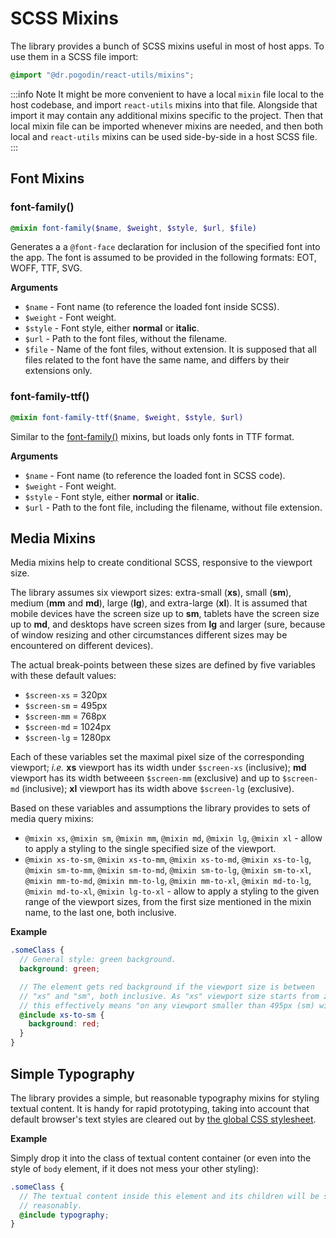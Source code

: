 # SCSS Mixins
The library provides a bunch of SCSS mixins useful in most of host apps. To use
them in a SCSS file import:
```scss
@import "@dr.pogodin/react-utils/mixins";
```
:::info Note
It might be more convenient to have a local `mixin` file local to the host
codebase, and import `react-utils` mixins into that file. Alongside that import
it may contain any additional mixins specific to the project. Then that local
mixin file can be imported whenever mixins are needed, and then both local and
`react-utils` mixins can be used side-by-side in a host SCSS file.
:::

## Font Mixins
### font-family()
```scss
@mixin font-family($name, $weight, $style, $url, $file)
```
Generates a a `@font-face` declaration for inclusion of the specified font into
the app. The font is assumed to be provided in the following formats: EOT, WOFF,
TTF, SVG.

**Arguments**
- `$name` - Font name (to reference the loaded font inside SCSS).
- `$weight` - Font weight.
- `$style` - Font style, either **normal** or **italic**.
- `$url` - Path to the font files, without the filename.
- `$file` - Name of the font files, without extension. It is supposed that all
  files related to the font have the same name, and differs by their extensions
  only.

### font-family-ttf()
```scss
@mixin font-family-ttf($name, $weight, $style, $url)
```
Similar to the [font-family()](#font-family) mixins, but loads only fonts in TTF
format.

**Arguments**
- `$name` - Font name (to reference the loaded font in SCSS code).
- `$weight` - Font weight.
- `$style` - Font style, either **normal** or **italic**.
- `$url` - Path to the font file, including the filename, without file extension.

## Media Mixins
Media mixins help to create conditional SCSS, responsive to the viewport size.

The library assumes six viewport sizes: extra-small (**xs**), small (**sm**),
medium (**mm** and **md**), large (**lg**), and extra-large (**xl**). It is
assumed that mobile devices have the screen size up to **sm**, tablets have
the screen size up to **md**, and desktops have screen sizes from **lg** and
larger (sure, because of window resizing and other circumstances different
sizes may be encountered on different devices).

The actual break-points between these sizes are defined by five variables
with these default values:
- `$screen-xs` = 320px
- `$screen-sm` = 495px
- `$screen-mm` = 768px
- `$screen-md` = 1024px
- `$screen-lg` = 1280px

Each of these variables set the maximal pixel size of the corresponding
viewport; _i.e._ **xs** viewport has its width under `$screen-xs` (inclusive);
**md** viewport has its width betweeen `$screen-mm` (exclusive) and up to
`$screen-md` (inclusive); **xl** viewport has its width above
`$screen-lg` (exclusive).

Based on these variables and assumptions the library provides to sets of media
query mixins:
- `@mixin xs`, `@mixin sm`, `@mixin mm`, `@mixin md`, `@mixin lg`, `@mixin xl` -
  allow to apply a styling to the single specified size of the viewport.
- `@mixin xs-to-sm`, `@mixin xs-to-mm`, `@mixin xs-to-md`, `@mixin xs-to-lg`,
  `@mixin sm-to-mm`, `@mixin sm-to-md`, `@mixin sm-to-lg`, `@mixin sm-to-xl`,
  `@mixin mm-to-md`, `@mixin mm-to-lg`, `@mixin mm-to-xl`,
  `@mixin md-to-lg`, `@mixin md-to-xl`, `@mixin lg-to-xl` -
  allow to apply a styling to the given range of the viewport sizes,
  from the first size mentioned in the mixin name, to the last one, both
  inclusive.

**Example**
```scss
.someClass {
  // General style: green background.
  background: green;

  // The element gets red background if the viewport size is between
  // "xs" and "sm", both inclusive. As "xs" viewport size starts from zero,
  // this effectively means "on any viewport smaller than 495px (sm) width".
  @include xs-to-sm {
    background: red;
  }
}
```

## Simple Typography
The library provides a simple, but reasonable typography mixins for styling
textual content. It is handy for rapid prototyping, taking into account that
default browser's text styles are cleared out by
[the global CSS stylesheet](/docs/api/styles/global).

**Example**

Simply drop it into the class of textual content container (or even into
the style of `body` element, if it does not mess your other styling):
```scss
.someClass {
  // The textual content inside this element and its children will be styled
  // reasonably.
  @include typography;
}
```
